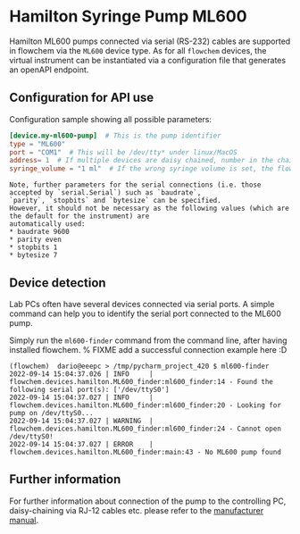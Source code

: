 # Hamilton Syringe Pump ML600

Hamilton ML600 pumps connected via serial (RS-232) cables are supported in flowchem via the `ML600` device type.
As for all `flowchem` devices, the virtual instrument can be instantiated via a configuration file that generates an
openAPI endpoint.


## Configuration for API use
Configuration sample showing all possible parameters:

```toml
[device.my-ml600-pump]  # This is the pump identifier
type = "ML600"
port = "COM1"  # This will be /dev/tty* under linux/MacOS
address= 1  # If multiple devices are daisy chained, number in the chain 1=first...
syringe_volume = "1 ml"  # If the wrong syringe volume is set, the flow rate will be wrong.
```

```{note} Serial connection parameters
Note, further parameters for the serial connections (i.e. those accepted by `serial.Serial`) such as `baudrate`,
`parity`, `stopbits` and `bytesize` can be specified.
However, it should not be necessary as the following values (which are the default for the instrument) are
automatically used:
* baudrate 9600
* parity even
* stopbits 1
* bytesize 7
```

## Device detection
Lab PCs often have several devices connected via serial ports.
A simple command can help you to identify the serial port connected to the ML600 pump.

Simply run the `ml600-finder` command from the command line, after having installed flowchem.
% FIXME add a successful connection example here :D
```shell
(flowchem)  dario@eeepc > /tmp/pycharm_project_420 $ ml600-finder
2022-09-14 15:04:37.026 | INFO     | flowchem.devices.hamilton.ML600_finder:ml600_finder:14 - Found the following serial port(s): ['/dev/ttyS0']
2022-09-14 15:04:37.027 | INFO     | flowchem.devices.hamilton.ML600_finder:ml600_finder:20 - Looking for pump on /dev/ttyS0...
2022-09-14 15:04:37.027 | WARNING  | flowchem.devices.hamilton.ML600_finder:ml600_finder:24 - Cannot open /dev/ttyS0!
2022-09-14 15:04:37.027 | ERROR    | flowchem.devices.hamilton.ML600_finder:main:43 - No ML600 pump found
```


## Further information
For further information about connection of the pump to the controlling PC, daisy-chaining via RJ-12 cables etc.
please refer to the [manufacturer manual](./microlab-600-rs-232-communication-manual.pdf).
